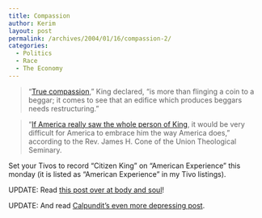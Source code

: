 ```yaml
---
title: Compassion
author: Kerim
layout: post
permalink: /archives/2004/01/16/compassion-2/
categories:
  - Politics
  - Race
  - The Economy
---
```

> &#8220;<a href="http://www.fair.org/media-beat/950104.html" onclick="_gaq.push(['_trackEvent', 'outbound-article', 'http://www.fair.org/media-beat/950104.html', 'True compassion']);" >True compassion</a>,&#8221; King declared, &#8220;is more than flinging a coin to a beggar; it comes to see that an edifice which produces beggars needs restructuring.&#8221;

> &#8220;<a href="http://www.sunspot.net/news/opinion/oped/bal-op.page15jan15,0,5402867.story?coll=bal-oped-headlines" onclick="_gaq.push(['_trackEvent', 'outbound-article', 'http://www.sunspot.net/news/opinion/oped/bal-op.page15jan15,0,5402867.story?coll=bal-oped-headlines', 'If America really saw the whole person of King']);" >If America really saw the whole person of King</a>, it would be very difficult for America to embrace him the way America does,&#8221; according to the Rev. James H. Cone of the Union Theological Seminary.

Set your Tivos to record &#8220;Citizen King&#8221; on &#8220;American Experience&#8221; this monday (it is listed as &#8220;American Experience&#8221; in my Tivo listings).

UPDATE: Read <a href="http://bodyandsoul.typepad.com/blog/2004/01/post.html" onclick="_gaq.push(['_trackEvent', 'outbound-article', 'http://bodyandsoul.typepad.com/blog/2004/01/post.html', 'this post over at body and soul']);" >this post over at body and soul</a>!

UPDATE: And read <a href="http://www.calpundit.com/archives/003057.html" onclick="_gaq.push(['_trackEvent', 'outbound-article', 'http://www.calpundit.com/archives/003057.html', 'Calpundit&#8217;s even more depressing post']);" >Calpundit&#8217;s even more depressing post</a>.

